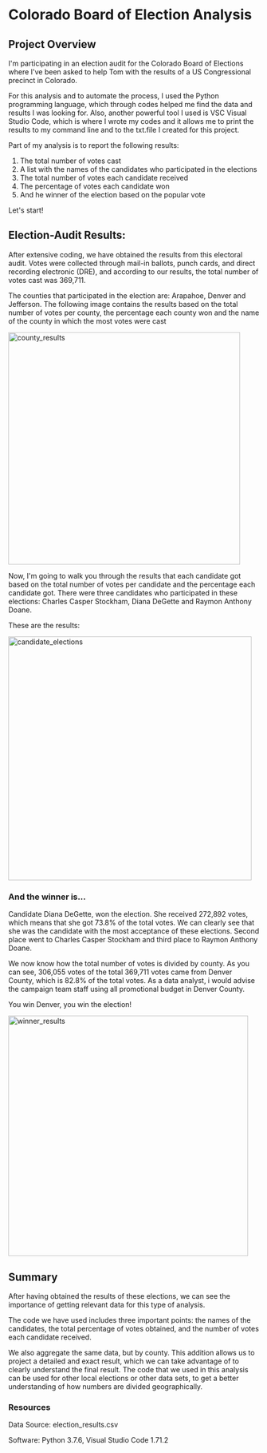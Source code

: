 # Colorado Board of Election Analysis

## Project Overview

I'm participating in an election audit for the Colorado Board of Elections where I've been asked to help Tom with the results of a US Congressional precinct in Colorado.

For this analysis and to automate the process, I used the Python programming language, which through codes helped me find the data and results I was looking for. Also, another powerful tool I used is VSC Visual Studio Code, which is where I wrote my codes and it allows me to print the results to my command line and to the txt.file I created for this project.

Part of my analysis is to report the following results:

1. The total number of votes cast
2. A list with the names of the candidates who participated in the elections
3. The total number of votes each candidate received
4. The percentage of votes each candidate won
5. And he winner of the election based on the popular vote

Let's start!

## Election-Audit Results:
After extensive coding, we have obtained the results from this electoral audit.
Votes were collected through mail-in ballots, punch cards, and direct recording electronic (DRE), and according to our results, the total number of votes cast was 369,711.

The counties that participated in the election are: Arapahoe, Denver and Jefferson. The following image contains the results based on the total number of votes per county, the percentage each county won and the name of the county in which the most votes were cast

<img width="465" alt="county_results" src="https://user-images.githubusercontent.com/112814924/194983640-cf71d026-b912-450f-8f73-a0e770a83c6c.png">

Now, I'm going to walk you through the results that each candidate got based on the total number of votes per candidate and the percentage each candidate got. There were three candidates who participated in these elections: Charles Casper Stockham, Diana DeGette and Raymon Anthony Doane.

These are the results:

<img width="488" alt="candidate_elections" src="https://user-images.githubusercontent.com/112814924/194983618-c955c472-2ea1-429f-ab90-94cea2a0ab8b.png">

### And the winner is…

Candidate Diana DeGette, won the election. She received 272,892 votes, which means that she got 73.8% of the total votes. We can clearly see that she was the candidate with the most acceptance of these elections. Second place went to Charles Casper Stockham and third place to Raymon Anthony Doane.

We now know how the total number of votes is divided by county. As you can see, 306,055 votes of the total 369,711 votes came from Denver County, which is 82.8% of the total votes. As a data analyst, i would advise the campaign team staff using all promotional budget in Denver County.

You win Denver, you win the election!

<img width="481" alt="winner_results" src="https://user-images.githubusercontent.com/112814924/194983651-b9b35bf6-c4c7-4144-bb1a-65b84a5a5146.png">

## Summary

After having obtained the results of these elections, we can see the importance of getting relevant data for this type of analysis.

The code we have used includes three important points: the names of the candidates, the total percentage of votes obtained, and the number of votes each candidate received.

We also aggregate the same data, but by county. This addition allows us to project a detailed and exact result, which we can take advantage of to clearly understand the final result. The code that we used in this analysis can be used for other local elections or other data sets, to get a better understanding of how numbers are divided geographically.

### Resources

Data Source: election_results.csv

Software: Python 3.7.6, Visual Studio Code 1.71.2
